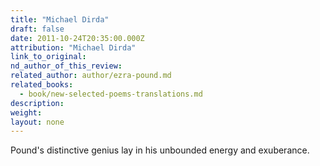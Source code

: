 ```yaml
---
title: "Michael Dirda"
draft: false
date: 2011-10-24T20:35:00.000Z
attribution: "Michael Dirda"
link_to_original:
nd_author_of_this_review:
related_author: author/ezra-pound.md
related_books:
  - book/new-selected-poems-translations.md
description:
weight:
layout: none
---
```

Pound's distinctive genius lay in his unbounded energy and exuberance.

